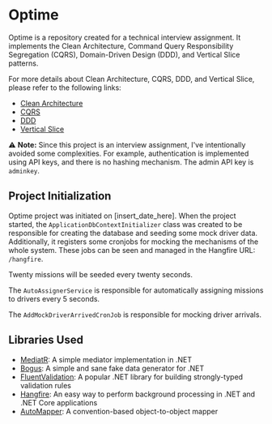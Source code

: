 # Optime

Optime is a repository created for a technical interview assignment. It implements the Clean Architecture, Command Query Responsibility Segregation (CQRS), Domain-Driven Design (DDD), and Vertical Slice patterns.

For more details about Clean Architecture, CQRS, DDD, and Vertical Slice, please refer to the following links:

- [Clean Architecture](insert_link_to_clean_architecture_here)
- [CQRS](insert_link_to_cqrs_here)
- [DDD](insert_link_to_ddd_here)
- [Vertical Slice](insert_link_to_vertical_slice_here)

:warning: **Note:** Since this project is an interview assignment, I've intentionally avoided some complexities. For example, authentication is implemented using API keys, and there is no hashing mechanism. The admin API key is `adminkey`.

## Project Initialization

Optime project was initiated on [insert_date_here]. When the project started, the `ApplicationDbContextInitializer` class was created to be responsible for creating the database and seeding some mock driver data. Additionally, it registers some cronjobs for mocking the mechanisms of the whole system. These jobs can be seen and managed in the Hangfire URL: `/hangfire`.

Twenty missions will be seeded every twenty seconds.

The `AutoAssignerService` is responsible for automatically assigning missions to drivers every 5 seconds.

The `AddMockDriverArrivedCronJob` is responsible for mocking driver arrivals.

## Libraries Used

- [MediatR](https://github.com/jbogard/MediatR): A simple mediator implementation in .NET
- [Bogus](https://github.com/bchavez/Bogus): A simple and sane fake data generator for .NET
- [FluentValidation](https://fluentvalidation.net/): A popular .NET library for building strongly-typed validation rules
- [Hangfire](https://www.hangfire.io/): An easy way to perform background processing in .NET and .NET Core applications
- [AutoMapper](https://automapper.org/): A convention-based object-to-object mapper

